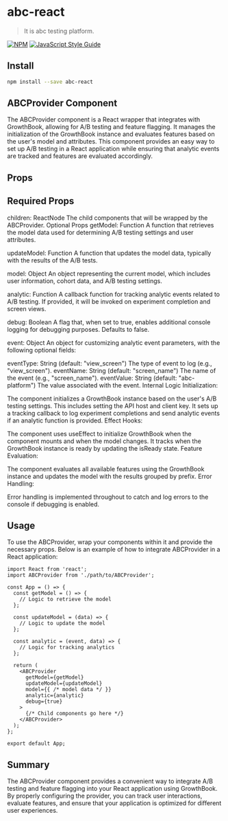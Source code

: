 # abc-react

> It is abc testing platform.

[![NPM](https://img.shields.io/npm/v/abc-react.svg)](https://www.npmjs.com/package/abc-react) [![JavaScript Style Guide](https://img.shields.io/badge/code_style-standard-brightgreen.svg)](https://standardjs.com)

## Install

```bash
npm install --save abc-react
```

## ABCProvider Component

The ABCProvider component is a React wrapper that integrates with GrowthBook, allowing for A/B testing and feature flagging. It manages the initialization of the GrowthBook instance and evaluates features based on the user's model and attributes. This component provides an easy way to set up A/B testing in a React application while ensuring that analytic events are tracked and features are evaluated accordingly.

## Props
## Required Props

children: ReactNode
The child components that will be wrapped by the ABCProvider.
Optional Props
getModel: Function
A function that retrieves the model data used for determining A/B testing settings and user attributes.

updateModel: Function
A function that updates the model data, typically with the results of the A/B tests.

model: Object
An object representing the current model, which includes user information, cohort data, and A/B testing settings.

analytic: Function
A callback function for tracking analytic events related to A/B testing. If provided, it will be invoked on experiment completion and screen views.

debug: Boolean
A flag that, when set to true, enables additional console logging for debugging purposes. Defaults to false.

event: Object
An object for customizing analytic event parameters, with the following optional fields:

eventType: String (default: "view_screen")
The type of event to log (e.g., "view_screen").
eventName: String (default: "screen_name")
The name of the event (e.g., "screen_name").
eventValue: String (default: "abc-platform")
The value associated with the event.
Internal Logic
Initialization:

The component initializes a GrowthBook instance based on the user's A/B testing settings. This includes setting the API host and client key.
It sets up a tracking callback to log experiment completions and send analytic events if an analytic function is provided.
Effect Hooks:

The component uses useEffect to initialize GrowthBook when the component mounts and when the model changes.
It tracks when the GrowthBook instance is ready by updating the isReady state.
Feature Evaluation:

The component evaluates all available features using the GrowthBook instance and updates the model with the results grouped by prefix.
Error Handling:

Error handling is implemented throughout to catch and log errors to the console if debugging is enabled.

## Usage
To use the ABCProvider, wrap your components within it and provide the necessary props. Below is an example of how to integrate ABCProvider in a React application:

```code
import React from 'react';
import ABCProvider from './path/to/ABCProvider';

const App = () => {
  const getModel = () => {
    // Logic to retrieve the model
  };

  const updateModel = (data) => {
    // Logic to update the model
  };

  const analytic = (event, data) => {
    // Logic for tracking analytics
  };

  return (
    <ABCProvider
      getModel={getModel}
      updateModel={updateModel}
      model={{ /* model data */ }}
      analytic={analytic}
      debug={true}
    >
      {/* Child components go here */}
    </ABCProvider>
  );
};

export default App;

```

## Summary

The ABCProvider component provides a convenient way to integrate A/B testing and feature flagging into your React application using GrowthBook. By properly configuring the provider, you can track user interactions, evaluate features, and ensure that your application is optimized for different user experiences.
